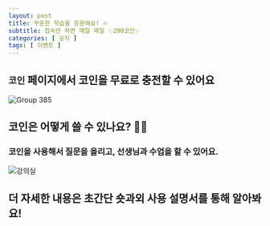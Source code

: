 ```yaml
---
layout: post
title: 꾸준한 학습을 응원해요! 🔥
subtitle: 접속만 하면 매일 매일 ✨200코인✨
categories: [ 공지 ]
tags: [ 이벤트 ]
---
```


## `코인` 페이지에서 코인을 무료로 충전할 수 있어요

![Group 385](https://github.com/amicably-until-the-end/amicably-until-the-end.github.io/assets/52066828/d348b926-e9f6-454c-9420-4f976a5a7b69)

## 코인은 어떻게 쓸 수 있나요? 🙋🏻

### 코인을 사용해서 질문을 올리고, 선생님과 수업을 할 수 있어요.

![강의실](https://github.com/amicably-until-the-end/amicably-until-the-end.github.io/assets/52066828/3b906284-4c1c-4e45-a6ec-c1cb96b71b73)

## 더 자세한 내용은 초간단 숏과외 사용 설명서를 통해 알아봐요!
